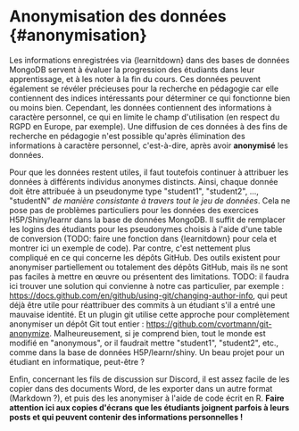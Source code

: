 # Anonymisation des données {#anonymisation}

Les informations enregistrées via {learnitdown} dans des bases de données MongoDB servent à évaluer la progression des étudiants dans leur apprentissage, et à les noter à la fin du cours. Ces données peuvent également se révéler précieuses pour la recherche en pédagogie car elle contiennent des indices intéressants pour déterminer ce qui fonctionne bien ou moins bien. Cependant, les données contiennent des informations à caractère personnel, ce qui en limite le champ d'utilisation (en respect du RGPD en Europe, par exemple). Une diffusion de ces données à des fins de recherche en pédagogie n'est possible qu'après élimination des informations à caractère personnel, c'est-à-dire, après avoir **anonymisé** les données.

Pour que les données restent utiles, il faut toutefois continuer à attribuer les données à différents individus anonymes distincts. Ainsi, chaque donnée doit être attribuée à un pseudonyme type "student1", "student2", ..., "studentN" *de manière consistante à travers tout le jeu de données*. Cela ne pose pas de problèmes particuliers pour les données des exercices H5P/Shiny/learnr dans la base de données MongoDB. Il suffit de remplacer les logins des étudiants pour les pseudonymes choisis à l'aide d'une table de conversion (TODO: faire une fonction dans {learnitdown} pour cela et montrer ici un exemple de code). Par contre, c'est nettement plus compliqué en ce qui concerne les dépôts GitHub. Des outils existent pour anonymiser partiellement ou totalement des dépôts GitHub, mais ils ne sont pas faciles à mettre en œuvre ou présentent des limitations. TODO: il faudra ici trouver une solution qui convienne à notre cas particulier, par exemple : https://docs.github.com/en/github/using-git/changing-author-info, qui peut déjà être utile pour réattribuer des commits à un étudiant s'il a entré une mauvaise identité. Et un plugin git utilise cette approche pour complètement anonymiser un dépôt Git tout entier : https://github.com/cvortmann/git-anonymize. Malheureusement, si je comprend bien, tout le monde est modifié en "anonymous", or il faudrait mettre "student1", "student2", etc., comme dans la base de données H5P/learnr/shiny. Un beau projet pour un étudiant en informatique, peut-être ?

Enfin, concernant les fils de discussion sur Discord, il est assez facile de les copier dans des documents Word, de les exporter dans un autre format (Markdown ?), et puis des les anonymiser à l'aide de code écrit en R. **Faire attention ici aux copies d'écrans que les étudiants joignent parfois à leurs posts et qui peuvent contenir des informations personnelles !**
